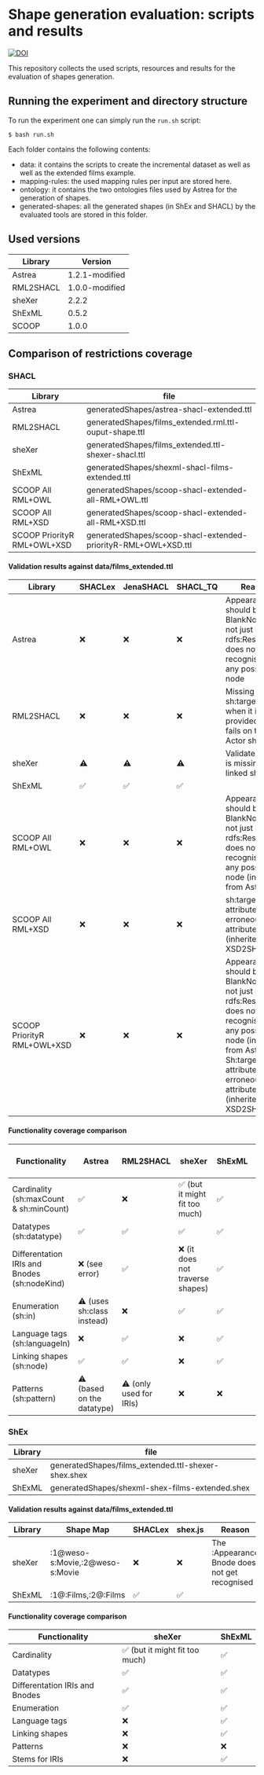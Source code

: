 # Shape generation evaluation: scripts and results
[![DOI](https://zenodo.org/badge/DOI/10.5281/zenodo.15196663.svg)](https://doi.org/10.5281/zenodo.15196663)

This repository collects the used scripts, resources and results for the evaluation of shapes generation.

## Running the experiment and directory structure
To run the experiment one can simply run the `run.sh` script:

```
$ bash run.sh
```

Each folder contains the following contents:

* data: it contains the scripts to create the incremental dataset as well as well as the extended films example.
* mapping-rules: the used mapping rules per input are stored here.
* ontology: it contains the two ontologies files used by Astrea for the generation of shapes.
* generated-shapes: all the generated shapes (in ShEx and SHACL) by the evaluated tools are stored in this folder.

## Used versions
|  Library  | Version          |
|-----------|------------------|
| Astrea    | 1.2.1-modified   |
| RML2SHACL | 1.0.0-modified   |
| sheXer    | 2.2.2            |
| ShExML    | 0.5.2            |
| SCOOP     | 1.0.0            |

## Comparison of restrictions coverage

### SHACL

|  Library  | file             |
|-----------|------------------|
| Astrea    | generatedShapes/astrea-shacl-extended.ttl                |
| RML2SHACL | generatedShapes/films_extended.rml.ttl-ouput-shape.ttl   |
| sheXer    | generatedShapes/films_extended.ttl-shexer-shacl.ttl      |
| ShExML    | generatedShapes/shexml-shacl-films-extended.ttl          |
| SCOOP All RML+OWL | generatedShapes/scoop-shacl-extended-all-RML+OWL.ttl |
| SCOOP All RML+XSD | generatedShapes/scoop-shacl-extended-all-RML+XSD.ttl |
| SCOOP PriorityR RML+OWL+XSD | generatedShapes/scoop-shacl-extended-priorityR-RML+OWL+XSD.ttl |

#### Validation results against data/films_extended.ttl

|  Library  | SHACLex | JenaSHACL | SHACL_TQ | Reason |
|-----------|---------|-----------|----------|--------|
| Astrea    | ❌ | ❌ | ❌ | Appearance should be a BlankNodeOrIRI not just IRI and rdfs:Resource does not get recognised as any possible node | 
| RML2SHACL | ❌ | ❌ | ❌ | Missing sh:targetClass when it is provided still fails on the Actor shape |
| sheXer    | ⚠️ | ⚠️ | ⚠️ | Validates but it is missing the linked shapes |
| ShExML    | ✅ | ✅ | ✅ | |
| SCOOP All RML+OWL | ❌ | ❌ | ❌ | Appearance should be a BlankNodeOrIRI not just IRI and rdfs:Resource does not get recognised as any possible node (inherited from Astrea) |
| SCOOP All RML+XSD | ❌ | ❌ | ❌ | sh:targetClass attributes are erroneously attributed (inherited from XSD2SHACL) |
| SCOOP PriorityR RML+OWL+XSD  | ❌ | ❌ | ❌ | Appearance should be a BlankNodeOrIRI not just IRI and rdfs:Resource does not get recognised as any possible node (inherited from Astrea.) Sh:targetClass attributes are erroneously attributed (inherited from XSD2SHACL.) |

#### Functionality coverage comparison
|  Functionality  | Astrea             | RML2SHACL | sheXer | ShExML | SCOOP All RML+OWL | SCOOP All RML+XSD | SCOOP PriorityR RML+OWL+XSD |
|-----------------|--------------------|-----------|--------|--------|-------------------|-------------------|----------------------|
| Cardinality (sh:maxCount & sh:minCount) | ✅ | ❌ | ✅ (but it might fit too much) | ✅ | ✅ | ✅ | ✅ |
| Datatypes (sh:datatype) | ✅ | ✅ | ✅ | ✅ | ✅ | ✅ | ✅ |
| Differentation IRIs and Bnodes (sh:nodeKind) | ❌ (see error) | ✅ | ❌ (it does not traverse shapes) | ✅ | ❌ | ❌ | ❌ |
| Enumeration (sh:in) | ⚠️ (uses sh:class instead) | ❌ | ✅ | ✅ | ❌ | ❌ | ❌ |
| Language tags (sh:languageIn) | ❌ | ✅ | ❌ | ✅ | ❌ | ❌ | ❌ | 
| Linking shapes (sh:node) | ✅ | ✅ | ❌ | ✅ | ✅ | ✅ | ✅ |
| Patterns (sh:pattern) | ⚠️ (based on the datatype) | ⚠️ (only used for IRIs) | ❌ | ❌ | ⚠️ | ❌ | ⚠️ |

### ShEx

|  Library  | file             |
|-----------|------------------|
| sheXer    | generatedShapes/films_extended.ttl-shexer-shex.shex      |
| ShExML    | generatedShapes/shexml-shex-films-extended.shex          |

#### Validation results against data/films_extended.ttl

|  Library  | Shape Map | SHACLex | shex.js | Reason |
|-----------|-----------|---------|---------|--------|
| sheXer    | :1@weso-s:Movie,:2@weso-s:Movie | ❌ | ❌ | The :Appearance Bnode does not get recognised | |
| ShExML    | :1@:Films,:2@:Films | ✅ | ✅ | |

#### Functionality coverage comparison
|  Functionality  | sheXer | ShExML |
|-----------------|--------|--------|
| Cardinality | ✅ (but it might fit too much) | ✅ |
| Datatypes  | ✅ | ✅ |
| Differentation IRIs and Bnodes | ✅ | ✅ |
| Enumeration | ✅ | ✅ |
| Language tags | ❌ | ✅ |
| Linking shapes | ❌ | ✅ |
| Patterns | ❌ | ❌ |
| Stems for IRIs | ❌ | ✅ |
